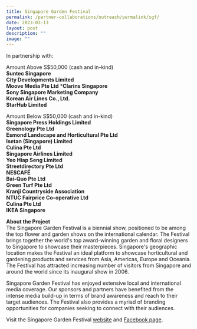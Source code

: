 ```yaml
---
title: Singapore Garden Festival
permalink: /partner-collaborations/outreach/permalink/sgf/
date: 2023-03-13
layout: post
description: ""
image: ""
---
```


In partnership with:


Amount Above S$50,000 (cash and in-kind)  
**Suntec Singapore**  
**City Developments Limited**  
**Moove Media Pte Ltd** 
***Clarins Singapore**  
**Sony Singapore Marketing Company**  
**Korean Air Lines Co., Ltd.**  
**StarHub Limited**

Amount Below S$50,000 (cash and in-kind)  
**Singapore Press Holdings Limited  
Greenology Pte Ltd  
Esmond Landscape and Horticultural Pte Ltd  
Isetan (Singapore) Limited  
Culina Pte Ltd  
Singapore Airlines Limited  
Yeo Hiap Seng Limited  
Streetdirectory Pte Ltd  
NESCAFÉ  
Bai-Quo Pte Ltd  
Green Turf Pte Ltd  
Kranji Countryside Association  
NTUC Fairprice Co-operative Ltd  
Culina Pte Ltd  
IKEA Singapore**  
  
**About the Project**  
The Singapore Garden Festival is a biennial show, positioned to be among the top flower and garden shows on the international calendar. The Festival brings together the world's top award-winning garden and floral designers to Singapore to showcase their masterpieces. Singapore's geographic location makes the Festival an ideal platform to showcase horticultural and gardening products and services from Asia, Americas, Europe and Oceania. The Festival has attracted increasing number of visitors from Singapore and around the world since its inaugural show in 2006.  
  
Singapore Garden Festival has enjoyed extensive local and international media coverage. Our sponsors and partners have benefited from the intense media build-up in terms of brand awareness and reach to their target audiences. The Festival also provides a myriad of branding opportunities for companies seeking to connect with their audiences.  
  
Visit the Singapore Garden Festival [website](https://sgf.nparks.gov.sg/) and [Facebook page](https://www.facebook.com/SGGardenFest).